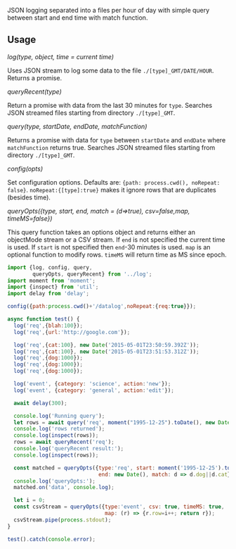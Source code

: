 JSON logging separated into a files per hour of day with simple query between start and end time with match function.

## Usage

*log(type, object, time = current time)*

Uses JSON stream to log some data to the file `./[type]_GMT/DATE/HOUR`.
Returns a promise.


*queryRecent(type)*

Return a promise with data from the last 30 minutes for `type`.  Searches JSON streamed files starting 
from directory `./[type]_GMT`.

*query(type, startDate, endDate, matchFunction)*

Returns a promise with data for `type` between `startDate` and `endDate` where `matchFunction`
returns true. Searches JSON streamed files starting from directory `./[type]_GMT`.

*config(opts)*

Set configuration options.  Defaults are: `{path: process.cwd(), noRepeat: false}`.
`noRepeat:{[type]:true}` makes it ignore rows that are duplicates (besides time).

*queryOpts({type, start, end, match = (d=>true), csv=false,map, timeMS=false})*

This query function takes an options object and returns either an objectMode stream or a CSV stream.
If `end` is not specified the current time is used.  If `start` is not specified then `end`-30 minutes is
used. `map` is an optional function to modify rows. `timeMS` will return time as MS since epoch.

```javascript
import {log, config, query, 
        queryOpts, queryRecent} from '../log';
import moment from 'moment';
import {inspect} from 'util';
import delay from 'delay';

config({path:process.cwd()+'/datalog',noRepeat:{req:true}});

async function test() {
  log('req',{blah:100});
  log('req',{url:'http://google.com'});

  log('req',{cat:100}, new Date('2015-05-01T23:50:59.392Z'));
  log('req',{cat:100}, new Date('2015-05-01T23:51:53.312Z'));
  log('req',{dog:1000});
  log('req',{dog:1000});
  log('req',{dog:1000});

  log('event', {category: 'science', action:'new'});
  log('event', {category: 'general', action:'edit'});

  await delay(300);

  console.log('Running query');
  let rows = await query('req', moment("1995-12-25").toDate(), new Date(), d=>d.url);
  console.log('rows returned');
  console.log(inspect(rows));
  rows = await queryRecent('req');
  console.log('queryRecent result:');
  console.log(inspect(rows));

  const matched = queryOpts({type:'req', start: moment('1995-12-25').toDate(),
                             end: new Date(), match: d => d.dog||d.cat});
  console.log('queryOpts:');
  matched.on('data', console.log);

  let i = 0;
  const csvStream = queryOpts({type:'event', csv: true, timeMS: true,
                               map: (r) => {r.row=i++; return r});
  csvStream.pipe(process.stdout);
}

test().catch(console.error);

```

